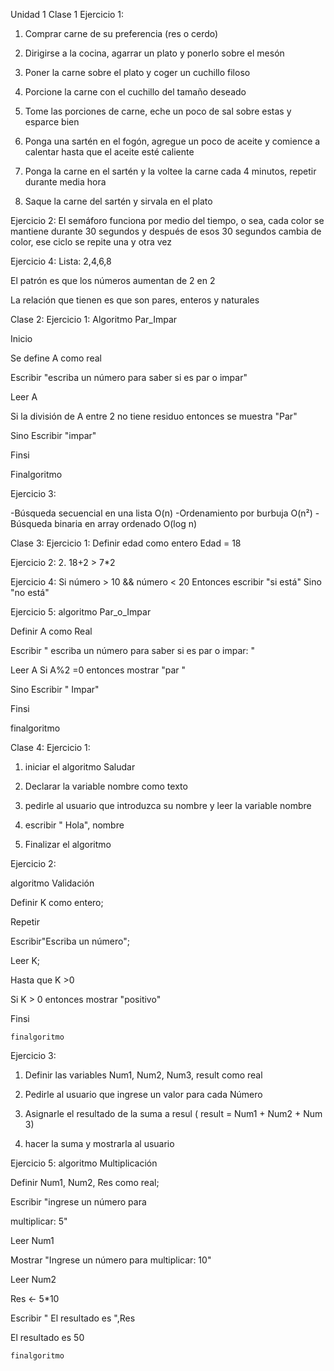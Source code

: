 Unidad 1
Clase 1 
Ejercicio 1:
1. Comprar carne de su preferencia (res o cerdo)

2. Dirigirse a la cocina, agarrar un plato y ponerlo sobre el mesón 

3. Poner la carne sobre el plato y coger un cuchillo filoso

4. Porcione la carne con el cuchillo del tamaño deseado 

5. Tome las porciones de carne, eche un poco de sal sobre estas y esparce bien

6. Ponga una sartén en el fogón, agregue un poco de aceite y comience a calentar hasta que el aceite esté caliente 

7. Ponga la carne en el sartén y la voltee la carne cada 4 minutos, repetir durante media hora

8. Saque la carne del sartén y sirvala en el plato

Ejercicio 2:
El semáforo funciona por medio del tiempo, o sea, cada color se mantiene durante 30 segundos y después de esos 30 segundos cambia de color, ese ciclo se repite una y otra vez

Ejercicio 4:
Lista: 2,4,6,8

El patrón es que los números aumentan de 2 en 2

La relación que tienen es que son pares, enteros y naturales 

Clase 2:
Ejercicio 1:
Algoritmo Par_Impar 

Inicio

Se define A como real

Escribir "escriba un número para saber si es par o impar"

Leer A

Si la división de A entre 2 no tiene residuo entonces se muestra "Par"

Sino Escribir "impar"

Finsi

Finalgoritmo

Ejercicio 3:

-Búsqueda secuencial en una lista O(n)
-Ordenamiento por burbuja O(n²)
-Búsqueda binaria en array ordenado O(log n)

Clase 3:
Ejercicio 1:
 Definir edad como entero
Edad = 18

Ejercicio 2:
2. 18+2 > 7*2

Ejercicio 4:
Si número > 10 && número < 20
Entonces escribir "si está"
Sino "no está"

Ejercicio 5: 
algoritmo Par_o_Impar

 Definir A como Real

Escribir " escriba un número para saber si es par o impar: "

Leer A
Si  A%2  =0 entonces mostrar "par "

Sino Escribir " Impar"

Finsi 

finalgoritmo

Clase 4:
Ejercicio 1:

1. iniciar el algoritmo Saludar

2. Declarar la variable nombre como texto

3. pedirle al usuario que introduzca su nombre y leer la variable nombre

4. escribir " Hola", nombre 

5. Finalizar el algoritmo 

Ejercicio 2:

algoritmo Validación 

 Definir K como entero;

Repetir 

Escribir"Escriba un número";

Leer K;

Hasta que K >0

Si K > 0 entonces mostrar "positivo"

Finsi

    finalgoritmo


Ejercicio 3:

1. Definir las variables Num1, Num2, Num3, result como real

2. Pedirle al usuario que ingrese un valor para cada Número 

3. Asignarle el resultado de la suma a resul ( result = Num1 + Num2 + Num 3)

4. hacer la suma y mostrarla al usuario 

Ejercicio 5:
algoritmo Multiplicación 

 Definir Num1, Num2, Res como real;

Escribir "ingrese un número para 

multiplicar: 5"

Leer Num1

Mostrar "Ingrese un número para multiplicar: 10"

Leer Num2

Res <- 5*10

Escribir " El resultado es ",Res

El resultado es 50

    finalgoritmo

